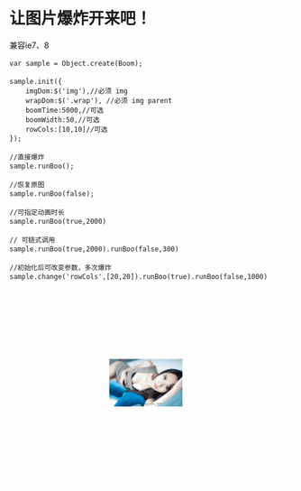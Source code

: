 # 让图片爆炸开来吧！ #
 兼容ie7、8 

	var sample = Object.create(Boom);

	sample.init({
		imgDom:$('img'),//必须 img
		wrapDom:$('.wrap'), //必须 img parent
		boomTime:5000,//可选
		boomWidth:50,//可选
		rowCols:[10,10]//可选
	});
	
	//直接爆炸
	sample.runBoo();
	
	//恢复原图
	sample.runBoo(false);
	
	//可指定动画时长
	sample.runBoo(true,2000)	

	// 可链式调用
	sample.runBoo(true,2000).runBoo(false,300)

	//初始化后可改变参数，多次爆炸
	sample.change('rowCols',[20,20]).runBoo(true).runBoo(false,1000)



![爆炸收缩示例](https://github.com/guoshengze/Boom/blob/master/img/first.gif)